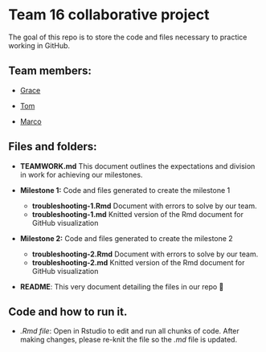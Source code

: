 # Team 16 collaborative project

The goal of this repo is to store the code and files necessary to practice working in GitHub.

## Team members:

-   [Grace](https://github.com/gracem25)

-   [Tom](https://github.com/tstang99)

-   [Marco](https://github.com/mtello22)

## Files and folders:

-   **TEAMWORK.md** This document outlines the expectations and division in work for achieving our milestones.

-   **Milestone 1:** Code and files generated to create the milestone 1
    -   **troubleshooting-1.Rmd** Document with errors to solve by our team.
    -   **troubleshooting-1.md** Knitted version of the Rmd document for GitHub visualization

-   **Milestone 2:** Code and files generated to create the milestone 2

    -   **troubleshooting-2.Rmd** Document with errors to solve by our team.
    -   **troubleshooting-2.md** Knitted version of the Rmd document for GitHub visualization

-   **README**: This very document detailing the files in our repo 🎉

## Code and how to run it.
-   *.Rmd file*: Open in Rstudio to edit and run all chunks of code. After making changes, please re-knit the file so the *.md* file is updated.

